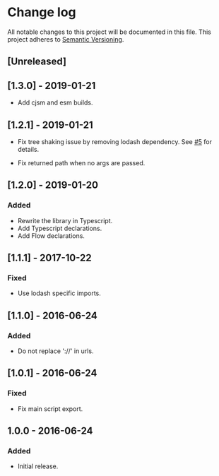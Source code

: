 # Change log

All notable changes to this project will be documented in this file.
This project adheres to [Semantic Versioning](http://semver.org/).

## [Unreleased]

## [1.3.0] - 2019-01-21

- Add cjsm and esm builds.

## [1.2.1] - 2019-01-21

- Fix tree shaking issue by removing lodash dependency.
  See [#5](https://github.com/cr0cK/superpathjoin/pull/5) for details.

- Fix returned path when no args are passed.

## [1.2.0] - 2019-01-20

### Added

- Rewrite the library in Typescript.
- Add Typescript declarations.
- Add Flow declarations.

## [1.1.1] - 2017-10-22

### Fixed

- Use lodash specific imports.

## [1.1.0] - 2016-06-24

### Added

- Do not replace '://' in urls.

## [1.0.1] - 2016-06-24

### Fixed

- Fix main script export.

## 1.0.0 - 2016-06-24

### Added

- Initial release.
